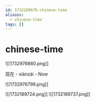 ```yaml
---
id: 1732189676-chinese-time
aliases:
  - chinese-time
tags: []
---
```


# chinese-time
![[1732976880.png]]

现在 - xiànzài - Now

![[1732976799.png]]

![[1732189724.png]]
![[1732189737.png]]
